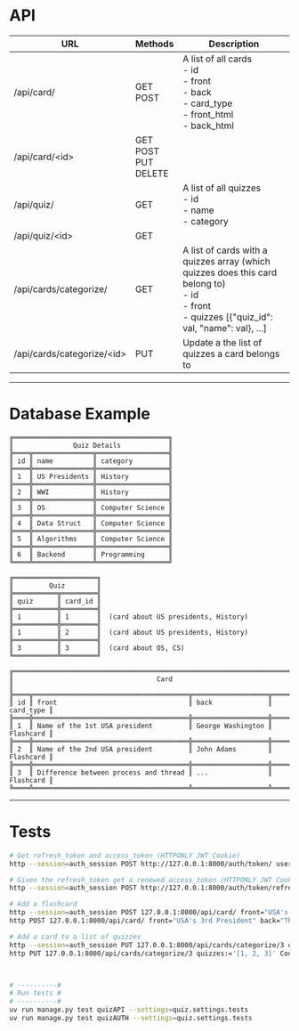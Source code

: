# API

| URL                        	| Methods                      	| Description                                                                                                                                        	|
|----------------------------	|------------------------------	|----------------------------------------------------------------------------------------------------------------------------------------------------	|
| /api/card/                 	| GET<br>POST                  	| A list of all cards<br>- id<br>- front<br>- back<br>- card_type<br>- front_html<br>- back_html                                                     	|
| /api/card/\<id\>             	| GET<br>POST<br>PUT<br>DELETE 	|                                                                                                                                                    	|
| /api/quiz/                 	| GET                          	| A list of all quizzes<br>- id<br>- name<br>- category                                                                                              	|
| /api/quiz/\<id\>             	| GET                          	|                                                                                                                                                    	|
| /api/cards/categorize/     	| GET                          	| A list of cards with a quizzes array (which quizzes does this card belong to)<br>- id<br>- front<br>- quizzes [{"quiz_id": val, "name": val}, ...] 	|
| /api/cards/categorize/\<id\> 	| PUT                          	| Update a the list of quizzes a card belongs to |


---
# Database Example
```
╔═══════════════════════════════════════╗
║               Quiz Details            ║
╠════╦═══════════════╦══════════════════╣
║ id ║ name          ║ category         ║
╠════╬═══════════════╬══════════════════╣
║ 1  ║ US Presidents ║ History          ║
╠════╬═══════════════╬══════════════════╣
║ 2  ║ WWI           ║ History          ║
╠════╬═══════════════╬══════════════════╣
║ 3  ║ OS            ║ Computer Science ║
╠════╬═══════════════╬══════════════════╣
║ 4  ║ Data Struct   ║ Computer Science ║
╠════╬═══════════════╬══════════════════╣
║ 5  ║ Algorithms    ║ Computer Science ║
╠════╬═══════════════╬══════════════════╣
║ 6  ║ Backend       ║ Programming      ║
╚════╩═══════════════╩══════════════════╝

╔═════════════════════╗
║         Quiz        ║
╠═══════════╦═════════╣
║ quiz      ║ card_id ║
╠═══════════╬═════════╣
║ 1         ║ 1       ║  (card about US presidents, History)
╠═══════════╬═════════╣
║ 1         ║ 2       ║  (card about US presidents, History)
╠═══════════╬═════════╣
║ 3         ║ 3       ║  (card about OS, CS)
╚═══════════╩═════════╝

╔════════════════════════════════════════════════════════════════════════════╗
║                                    Card                                    ║
╠════╦═══════════════════════════════════════╦═══════════════════╦═══════════╣
║ id ║ front                                 ║ back              ║ card_type ║
╠════╬═══════════════════════════════════════╬═══════════════════╬═══════════╣
║ 1  ║ Name of the 1st USA president         ║ George Washington ║ Flashcard ║
╠════╬═══════════════════════════════════════╬═══════════════════╬═══════════╣
║ 2  ║ Name of the 2nd USA president         ║ John Adams        ║ Flashcard ║
╠════╬═══════════════════════════════════════╬═══════════════════╬═══════════╣
║ 3  ║ Difference between process and thread ║ ...               ║ Flashcard ║
╚════╩═══════════════════════════════════════╩═══════════════════╩═══════════╝
```

---

# Tests

```bash
# Get refresh_token and access_token (HTTPONLY JWT Cookie)
http --session=auth_session POST http://127.0.0.1:8000/auth/token/ username='test' password='test'

# Given the refresh_token get a renewed access_token (HTTPONLY JWT Cookie)
http --session=auth_session POST http://127.0.0.1:8000/auth/token/refresh/

# Add a flashcard
http --session=auth_session POST 127.0.0.1:8000/api/card/ front="USA's 3rd President" back="Thomas Jefferson" card_type="Flashcard"
http POST 127.0.0.1:8000/api/card/ front="USA's 3rd President" back="Thomas Jefferson" card_type="Flashcard" Cookie:"access_token=…"

# Add a card to a list of quizzes
http --session=auth_session PUT 127.0.0.1:8000/api/cards/categorize/3 quizzes:='[1, 2, 3]'
http PUT 127.0.0.1:8000/api/cards/categorize/3 quizzes:='[1, 2, 3]' Cookie:"access_token=…"



# ----------#
# Run tests #
# ----------#
uv run manage.py test quizAPI --settings=quiz.settings.tests
uv run manage.py test quizAUTH --settings=quiz.settings.tests
```
